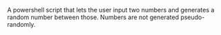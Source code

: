 A powershell script that lets the user input two numbers and generates a random number between those. Numbers are not generated pseudo-randomly.
